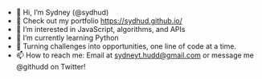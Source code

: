 - 👋 Hi, I’m Sydney (@sydhud)
- 🎨 Check out my portfolio https://sydhud.github.io/
- 👀 I’m interested in JavaScript, algorithms, and APIs
- 🌱 I’m currently learning Python
- 💞️ Turning challenges into opportunities, one line of code at a time.
- 📫 How to reach me: Email at sydneyt.hudd@gmail.com or message me @githudd on Twitter!

